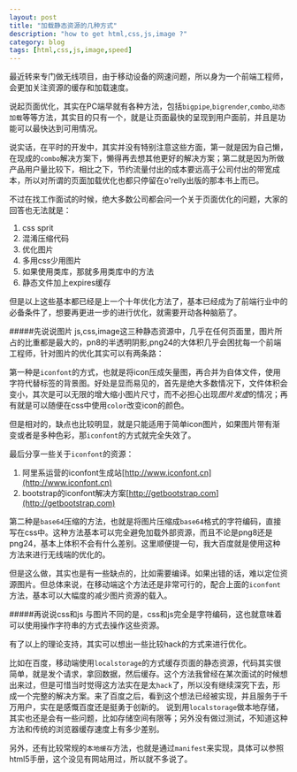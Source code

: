 ```yaml
---
layout: post
title: "加载静态资源的几种方式"
description: "how to get html,css,js,image ?"
category: blog
tags: [html,css,js,image,speed]
---
```




最近转来专门做无线项目，由于移动设备的网速问题，所以身为一个前端工程师，会更加关注资源的缓存和加载速度。

说起页面优化，其实在PC端早就有各种方法，包括`bigpipe`,`bigrender`,`combo`,`动态加载`等等方法，其实目的只有一个，就是让页面最快的呈现到用户面前，并且是功能可以最快达到可用情况。

说实话，在平时的开发中，其实并没有特别注意这些方面，第一就是因为自己懒，在现成的`combo`解决方案下，懒得再去想其他更好的解决方案；第二就是因为所做产品用户量比较下，相比之下，节约流量付出的成本要远高于公司付出的带宽成本，所以对所谓的页面加载优化也都只停留在o'relly出版的那本书上而已。

不过在找工作面试的时候，绝大多数公司都会问一个关于页面优化的问题，大家的回答也无法就是：

1. css sprit
2. 混淆压缩代码
3. 优化图片
4. 多用css少用图片
5. 如果使用类库，那就多用类库中的方法
6. 静态文件加上expires缓存

但是以上这些基本都已经是上一个十年优化方法了，基本已经成为了前端行业中的必备条件了，想要再更进一步的进行优化，就需要开动各种脑筋了。

#####先说说图片
js,css,image这三种静态资源中，几乎在任何页面里，图片所占的比重都是最大的，pn8的半透明阴影,png24的大体积几乎会困扰每一个前端工程师，针对图片的优化其实可以有两条路：

第一种是`iconfont`的方式，也就是将icon压成矢量图，再合并为自体文件，使用字符代替标签的背景图。好处是显而易见的，首先是绝大多数情况下，文件体积会变小，其次是可以无限的增大缩小图片尺寸，而不必担心出现*图片发虚*的情况；再有就是可以随便在css中使用`color`改变icon的颜色。

但是相对的，缺点也比较明显，就是只能适用于简单icon图片，如果图片带有渐变或者是多种色彩，那`iconfont`的方式就完全失效了。
	
最后分享一些关于`iconfont`的资源：
	
1. 阿里系运营的iconfont生成站[http://www.iconfont.cn](http://www.iconfont.cn)	
2. bootstrap的iconfont解决方案[http://getbootstrap.com](http://getbootstrap.com)
	
第二种是`base64`压缩的方法，也就是将图片压缩成`base64`格式的字符编码，直接写在css中。这种方法基本可以完全避免加载外部资源，而且不论是png8还是png24，基本上体积不会有什么差别。这里顺便提一句，我大百度就是使用这种方法来进行无线端的优化的。

但是这么做，其实也是有一些缺点的，比如需要编译。如果出错的话，难以定位资源图片。但总体来说，在移动端这个方法还是非常可行的，配合上面的`iconfont`方法，基本可以大幅度的减少图片资源的载入。


#####再说说css和js
与图片不同的是，css和js完全是字符编码，这也就意味着可以使用操作字符串的方式去操作这些资源。

有了以上的理论支持，其实可以想出一些比较hack的方式来进行优化。

比如在百度，移动端使用`localstorage`的方式缓存页面的静态资源，代码其实很简单，就是发个请求，拿回数据，然后缓存。这个方法我曾经在某次面试的时候想出来过，但是可惜当时觉得这方法实在是太`hack`了，所以没有继续深究下去，形成一个完整的解决方案。来了百度之后，看到这个想法已经被实现，并且服务于千万用户，实在是感慨百度还是挺勇于创新的。
说到用`localstorage`做本地存储，其实也还是会有一些问题，比如存储空间有限等；另外没有做过测试，不知道这种方法和传统的浏览器缓存速度上有多少差别。

另外，还有比较常规的`本地缓存`方法，也就是通过`manifest`来实现，具体可以参照html5手册，这个没见有网站用过，所以就不多说了。


